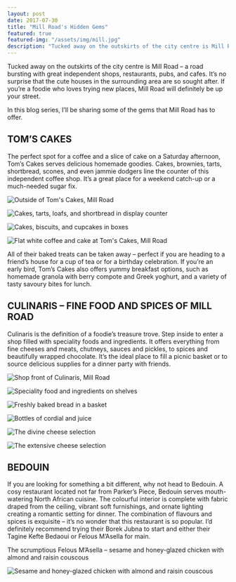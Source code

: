 ```yaml
---
layout: post
date: 2017-07-30
title: "Mill Road's Hidden Gems"
featured: true
featured-img: "/assets/img/mill.jpg"
description: "Tucked away on the outskirts of the city centre is Mill Road – a road bursting with great independent shops, restaurants, pubs, and cafes."
---
```


Tucked away on the outskirts of the city centre is Mill Road – a road bursting with great independent shops, restaurants, pubs, and cafes. It’s no surprise that the cute houses in the surrounding area are so sought after. If you’re a foodie who loves trying new places, Mill Road will definitely be up your street.

In this blog series, I’ll be sharing some of the gems that Mill Road has to offer.

<h2>TOM’S CAKES</h2>
The perfect spot for a coffee and a slice of cake on a Saturday afternoon, Tom’s Cakes serves delicious homemade goodies. Cakes, brownies, tarts, shortbread, scones, and even jammie dodgers line the counter of this independent coffee shop. It’s a great place for a weekend catch-up or a much-needed sugar fix.

![Outside of Tom's Cakes, Mill Road](/assets/img/mill1.jpg)

![Cakes, tarts, loafs, and shortbread in display counter](/assets/img/mill2.jpg)

![Cakes, biscuits, and cupcakes in boxes](/assets/img/mill3.jpg)

![Flat white coffee and cake at Tom's Cakes, Mill Road](/assets/img/mill4.jpg)

All of their baked treats can be taken away – perfect if you are heading to a friend’s house for a cup of tea or for a birthday celebration. If you’re an early bird, Tom’s Cakes also offers yummy breakfast options, such as homemade granola with berry compote and Greek yoghurt, and a variety of tasty savoury bites for lunch.

<h2>CULINARIS – FINE FOOD AND SPICES OF MILL ROAD</h2>
Culinaris is the definition of a foodie’s treasure trove. Step inside to enter a shop filled with speciality foods and ingredients. It offers everything from fine cheeses and meats, chutneys, sauces and pickles, to spices and beautifully wrapped chocolate. It’s the ideal place to fill a picnic basket or to source delicious supplies for a dinner party with friends.

![Shop front of Culinaris, Mill Road](/assets/img/mill5.jpg)

![Speciality food and ingredients on shelves](/assets/img/mill6.jpg)

![Freshly baked bread in a basket](/assets/img/mill7.jpg)

![Bottles of cordial and juice](/assets/img/mill8.jpg)



![The divine cheese selection](/assets/img/mill9.jpg)



![The extensive cheese selection](/assets/img/mill10.jpg)


<h2>BEDOUIN</h2>
If you are looking for something a bit different, why not head to Bedouin. A cosy restaurant located not far from Parker’s Piece, Bedouin serves mouth-watering North African cuisine. The colourful interior is complete with fabric draped from the ceiling, vibrant soft furnishings, and ornate lighting creating a romantic setting for dinner. The combination of flavours and spices is exquisite – it’s no wonder that this restaurant is so popular. I’d definitely recommend trying their Borek Jubna to start and either their Tagine Kefte Bedaoui or Felous M’Asella for main.

The scrumptious Felous M’Asella – sesame and honey-glazed chicken with almond and raisin couscous

![Sesame and honey-glazed chicken with almond and raisin couscous](/assets/img/mill11.jpg)
